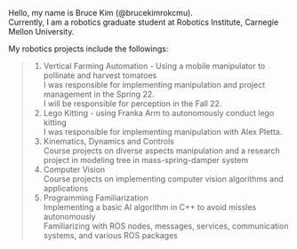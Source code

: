 Hello, my name is Bruce Kim (@brucekimrokcmu).<br>
Currently, I am a robotics graduate student at Robotics Institute, Carnegie Mellon University.

My robotics projects include the followings: <br>

>1. Vertical Farming Automation - Using a mobile manipulator to pollinate and harvest tomatoes<br>
  I was responsible for implementing manipulation and project management in the Spring 22. <br>
  I will be responsible for perception in the Fall 22. <br>
>2. Lego Kitting - using Franka Arm to autonomously conduct lego kitting<br>
  I was responsible for implementing manipulation with Alex Pletta. <br>
>3. Kinematics, Dynamics and Controls <br>
  Course projects on diverse aspects manipulation and a research project in modeling tree in mass-spring-damper system <br>
>4. Computer Vision <br>
  Course projects on implementing computer vision algorithms and applications<br>
>5. Programming Familiarization <br>
  Implementing a basic AI algorithm in C++ to avoid missles autonomously<br>
  Familiarizing with ROS nodes, messages, services, communication systems, and various ROS packages
